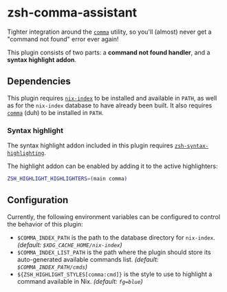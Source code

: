 # zsh-comma-assistant

Tighter integration around the [`comma`](https://github.com/nix-community/comma) utility, so you'll (almost) never get a "command not found" error ever again!

This plugin consists of two parts: a **command not found handler**, and a **syntax highlight addon**.

## Dependencies

This plugin requires [`nix-index`](https://github.com/bennofs/nix-index) to be installed and available in `PATH`, as well as for the `nix-index` database to have already been built.
It also requires [`comma`](https://github.com/nix-community/comma) (duh) to be installed in `PATH`.

### Syntax highlight

The syntax highlight addon included in this plugin requires [`zsh-syntax-highlighting`](/zsh-users/zsh-syntax-highlighting).

The highlight addon can be enabled by adding it to the active highlighters:

```zsh
ZSH_HIGHLIGHT_HIGHLIGHTERS=(main comma)
```

## Configuration

Currently, the following environment variables can be configured to control the behavior of this plugin:

- `$COMMA_INDEX_PATH` is the path to the database directory for `nix-index`. _(default: `$XDG_CACHE_HOME/nix-index`)_
- `$COMMA_INDEX_LIST_PATH` is the path where the plugin should store its auto-generated available commands list. _(default: `$COMMA_INDEX_PATH/cmds`)_
- `${ZSH_HIGHLIGHT_STYLES[comma:cmd]}` is the style to use to highlight a command available in Nix. _(default: `fg=blue`)_
